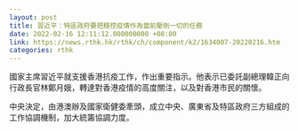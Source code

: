 ```yaml
---
layout: post
title: 習近平：特區政府要把穩控疫情作為當前壓倒一切的任務
date: 2022-02-16 12:11:12.000000000 +08:00
link: https://news.rthk.hk/rthk/ch/component/k2/1634007-20220216.htm
categories: rthk
---
```


國家主席習近平就支援香港抗疫工作，作出重要指示。他表示已委託副總理韓正向行政長官林鄭月娥，轉達對香港疫情的高度關注，以及對香港市民的關懷。

中央決定，由港澳辦及國家衛健委牽頭，成立中央、廣東省及特區政府三方組成的工作協調機制，加大統籌協調力度。
